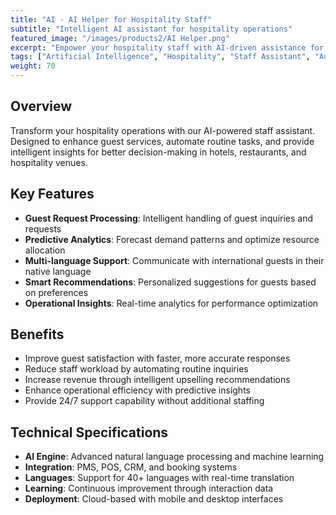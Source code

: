 ```yaml
---
title: "AI - AI Helper for Hospitality Staff"
subtitle: "Intelligent AI assistant for hospitality operations"
featured_image: "/images/products2/AI Helper.png"
excerpt: "Empower your hospitality staff with AI-driven assistance for guest services, operational efficiency, and personalized experiences."
tags: ["Artificial Intelligence", "Hospitality", "Staff Assistant", "Automation"]
weight: 70
---
```


## Overview

Transform your hospitality operations with our AI-powered staff assistant. Designed to enhance guest services, automate routine tasks, and provide intelligent insights for better decision-making in hotels, restaurants, and hospitality venues.

## Key Features

- **Guest Request Processing**: Intelligent handling of guest inquiries and requests
- **Predictive Analytics**: Forecast demand patterns and optimize resource allocation
- **Multi-language Support**: Communicate with international guests in their native language
- **Smart Recommendations**: Personalized suggestions for guests based on preferences
- **Operational Insights**: Real-time analytics for performance optimization

## Benefits

- Improve guest satisfaction with faster, more accurate responses
- Reduce staff workload by automating routine inquiries
- Increase revenue through intelligent upselling recommendations
- Enhance operational efficiency with predictive insights
- Provide 24/7 support capability without additional staffing

## Technical Specifications

- **AI Engine**: Advanced natural language processing and machine learning
- **Integration**: PMS, POS, CRM, and booking systems
- **Languages**: Support for 40+ languages with real-time translation
- **Learning**: Continuous improvement through interaction data
- **Deployment**: Cloud-based with mobile and desktop interfaces